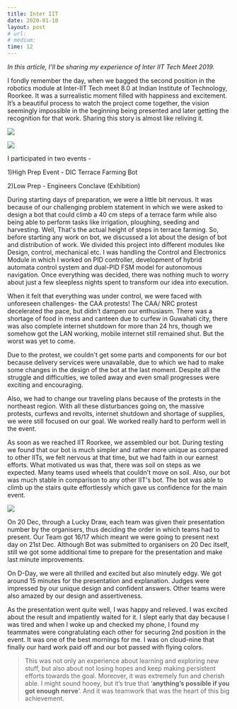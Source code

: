 ```yaml
---
title: Inter IIT 
date: 2020-01-10
layout: post
# url:
# medium: 
time: 12
---
```


_In this article, I'll be sharing my experience of Inter IIT Tech Meet 2019._

I fondly remember the day, when we bagged the second position in the robotics module at Inter-IIT Tech meet 8.0 at Indian Institute of Technology, Roorkee. It was a surrealistic moment filled with happiness and excitement. It’s a beautiful process to watch the project come together, the vision seemingly impossible in the beginning being presented and later getting the recognition for that work. Sharing this story is almost like reliving it.

<!--break-->

![](https://miro.medium.com/max/60/1*l1VMC0vDrp35rYEV0rDRKg.jpeg?q=20)

![](https://miro.medium.com/max/1400/1*l1VMC0vDrp35rYEV0rDRKg.jpeg)

I participated in two events -

1)High Prep Event - DIC Terrace Farming Bot

2)Low Prep - Engineers Conclave (Exhibition)

During starting days of preparation, we were a little bit nervous. It was because of our challenging problem statement in which we were asked to design a bot that could climb a 40 cm steps of a terrace farm while also being able to perform tasks like irrigation, ploughing, seeding and harvesting. Well, That's the actual height of steps in terrace farming. So, before starting any work on bot, we discussed a lot about the design of bot and distribution of work. We divided this project into different modules like Design, control, mechanical etc. I was handling the Control and Electronics Module in which I worked on PID controller, development of hybrid automata control system and dual-PID FSM model for autonomous navigation. Once everything was decided, there was nothing much to worry about just a few sleepless nights spent to transform our idea into execution.

When it felt that everything was under control, we were faced with unforeseen challenges- the CAA protests! The CAA/ NRC protest decelerated the pace, but didn’t dampen our enthusiasm. There was a shortage of food in mess and canteen due to curfew in Guwahati city, there was also complete internet shutdown for more than 24 hrs, though we somehow got the LAN working, mobile internet still remained shut. But the worst was yet to come.

Due to the protest, we couldn't get some parts and components for our bot because delivery services were unavailable, due to which we had to make some changes in the design of the bot at the last moment. Despite all the struggle and difficulties, we toiled away and even small progresses were exciting and encouraging.

Also, we had to change our traveling plans because of the protests in the northeast region. With all these disturbances going on, the massive protests, curfews and revolts, internet shutdown and shortage of supplies, we were still focused on our goal. We worked really hard to perform well in the event.

As soon as we reached IIT Roorkee, we assembled our bot. During testing we found that our bot is much simpler and rather more unique as compared to other IITs, we felt nervous at that time, but we had faith in our earnest efforts. What motivated us was that, there was soil on steps as we expected. Many teams used wheels that couldn't move on soil. Also, our bot was much stable in comparison to any other IIT's bot. The bot was able to climb up the stairs quite effortlessly which gave us confidence for the main event.

![](https://miro.medium.com/max/1280/1*57QwuLh-ctfFxrwenCW3aQ.png)

On 20 Dec, through a Lucky Draw, each team was given their presentation number by the organisers, thus deciding the order in which teams had to present. Our Team got 16/17 which meant we were going to present next day on 21st Dec. Although Bot was submitted to organisers on 20 Dec itself, still we got some additional time to prepare for the presentation and make last minute improvements.

On D-Day, we were all thrilled and excited but also minutely edgy. We got around 15 minutes for the presentation and explanation. Judges were impressed by our unique design and confident answers. Other teams were also amazed by our design and assertiveness.

As the presentation went quite well, I was happy and relieved. I was excited about the result and impatiently waited for it. I slept early that day because I was tired and when I woke up and checked my phone, I found my teammates were congratulating each other for securing 2nd position in the event. It was one of the best mornings for me. I was on cloud-nine that finally our hard work paid off and our bot passed with flying colors.

> This was not only an experience about learning and exploring new stuff, but also about not losing hopes and keep making persistent efforts towards the goal. Moreover, it was extremely fun and cherish able. I might sound hooey, but it’s true that ‘**anything’s possible if you got enough nerve**’. And it was teamwork that was the heart of this big achievement.